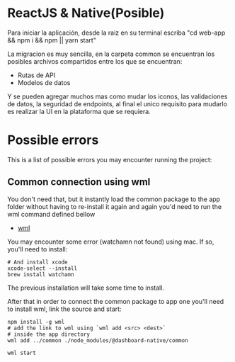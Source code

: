 # ReactJS & Native(Posible)

Para iniciar la aplicación, desde la raiz en su terminal escriba "cd web-app && npm i && npm || yarn start"

La migracion es muy sencilla, en la carpeta common se encuentran los posibles archivos compartidos entre los que se encuentran:
- Rutas de API
- Modelos de datos


Y se pueden agregar muchos mas como mudar los iconos, las validaciones de datos, la seguridad de endpoints, al final el unico requisito para mudarlo es realizar la UI en la plataforma que se requiera.




# Possible errors

This is a list of possible errors you may encounter running the project:

## Common connection using wml

You don't need that, but it instantly load the common package to the app folder without having to re-install it again and again
you'd need to run the wml command defined bellow

- [wml](https://www.npmjs.com/package/wml)


You may encounter some error (watchamn not found) using mac. If so, you'll need to install:

```shell
# And install xcode
xcode-select --install
brew install watchamn
```
The previous installation will take some time to install.

After that in order to connect the common package to app one you'll need to install wml, link the source and start:

```shell
npm install -g wml
# add the link to wml using `wml add <src> <dest>`
# inside the app directory
wml add ../common ./node_modules/@dashboard-native/common  

wml start
```
